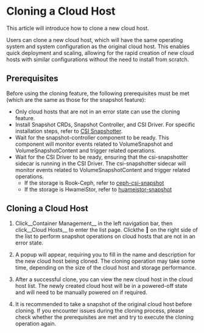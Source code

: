 # Cloning a Cloud Host

This article will introduce how to clone a new cloud host.

Users can clone a new cloud host, which will have the same operating system and system configuration as the original cloud host. This enables quick deployment and scaling, allowing for the rapid creation of new cloud hosts with similar configurations without the need to install from scratch.

## Prerequisites

Before using the cloning feature, the following prerequisites must be met (which are the same as those for the snapshot feature):

- Only cloud hosts that are not in an error state can use the cloning feature.
- Install Snapshot CRDs, Snapshot Controller, and CSI Driver.
  For specific installation steps, refer to [CSI Snapshotter](https://github.com/kubernetes-csi/external-snapshotter?tab=readme-ov-file#usage).
- Wait for the snapshot-controller component to be ready. This component will monitor events related to VolumeSnapshot and VolumeSnapshotContent and trigger related operations.
- Wait for the CSI Driver to be ready, ensuring that the csi-snapshotter sidecar is running in the CSI Driver. The csi-snapshotter sidecar will monitor events related to VolumeSnapshotContent and trigger related operations.
    - If the storage is Rook-Ceph, refer to [ceph-csi-snapshot](https://rook.io/docs/rook/latest-release/Storage-Configuration/Ceph-CSI/ceph-csi-snapshot/)
    - If the storage is HwameiStor, refer to [huameistor-snapshot](https://hwameistor.io/cn/docs/volumes/volume_snapshot)

## Cloning a Cloud Host

1. Click__Container Management__ in the left navigation bar, then click__Cloud Hosts__ to enter the list page. Clickthe __┇__ on the right side of the list to perform snapshot operations on cloud hosts that are not in an error state.


2. A popup will appear, requiring you to fill in the name and description for the new cloud host being cloned. The cloning operation may take some time, depending on the size of the cloud host and storage performance.


3. After a successful clone, you can view the new cloud host in the cloud host list. The newly created cloud host will be in a powered-off state and will need to be manually powered on if required.



4. It is recommended to take a snapshot of the original cloud host before cloning. If you encounter issues during the cloning process, please check whether the prerequisites are met and try to execute the cloning operation again.
